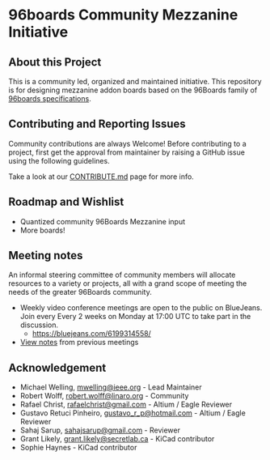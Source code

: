 # 96boards Community Mezzanine Initiative

## About this Project

This is a community led, organized and maintained initiative. This repository is for designing mezzanine addon boards based on the 96Boards family of [96boards specifications](https://www.96boards.org/specifications/).

## Contributing and Reporting Issues

Community contributions are always Welcome! Before contributing to a project, first get the approval from maintainer by raising a GitHub issue using the following guidelines.

Take a look at our [CONTRIBUTE.md](CONTRIBUTE.md) page for more info.

## Roadmap and Wishlist

- Quantized community 96Boards Mezzanine input
- More boards!

## Meeting notes

An informal steering committee of community members will allocate resources to a variety or projects, all with a grand scope of meeting the needs of the greater 96Boards community.

- Weekly video conference meetings are open to the public on BlueJeans. Join every Every 2 weeks on Monday at 17:00 UTC to take part in the discussion.
   - https://bluejeans.com/6199314558/
- [View notes](https://github.com/96boards/mezzanine-community/issues?q=is%3Aissue+is%3Aopen+label%3AMeeting) from previous meetings

## Acknowledgement

- Michael Welling, mwelling@ieee.org - Lead Maintainer
- Robert Wolff, robert.wolff@linaro.org - Community
- Rafael Christ, rafaelchrist@gmail.com - Altium / Eagle Reviewer
- Gustavo Retuci Pinheiro, gustavo_r_p@hotmail.com - Altium / Eagle Reviewer
- Sahaj Sarup, sahajsarup@gmail.com - Reviewer
- Grant Likely, grant.likely@secretlab.ca - KiCad contributor
- Sophie Haynes - KiCad contributor
